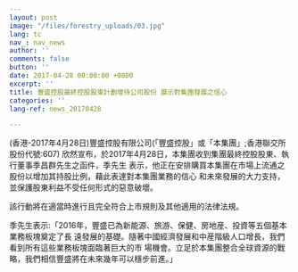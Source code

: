 ```yaml
---
layout: post
image: "/files/forestry_uploads/03.jpg"
lang: tc
nav_: nav_news
author: ''
comments: false
button: ''
date: 2017-04-28 00:00:00 +0800
excerpt: ''
title: 豐盛控股最終控股股東計劃增持公司股份 展示對集團發展之信心
categories: ''
lang-ref: news_20170428

---
```

(香港-2017年4月28日)豐盛控股有限公司(「豐盛控股」或「本集團」;香港聯交所股份代號:607) 欣然宣布，於2017年4月28日，本集團收到集團最終控股股東、執行董事季昌群先生之函件，季先生 表示，他正在安排購買本集團在市場上流通之股份以增加其持股比例，藉此表達對本集團業務的信心 和未來發展的大力支持，並保護股東利益不受任何形式的惡意破壞。

該行動將在適當時進行且完全符合上市規則及其他適用的法律法規。

季先生表示:「2016年，豐盛已為新能源、旅游、保健、房地産、投資等五個基本業務板塊奠定了長 遠發展的基礎。隨著中國經濟發展和中産階級人口增長，我們看到所有這些業務板塊面臨著巨大的市 場機會。立足於本集團整合全球資源的戰略，我們相信豐盛將在未來幾年可以穩步前進。」